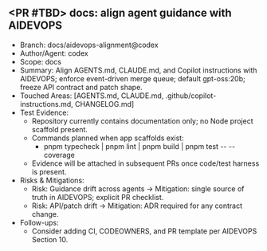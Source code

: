 ## <PR #TBD> docs: align agent guidance with AIDEVOPS
- Branch: docs/aidevops-alignment@codex
- Author/Agent: codex
- Scope: docs
- Summary: Align AGENTS.md, CLAUDE.md, and Copilot instructions with AIDEVOPS; enforce event-driven merge queue; default gpt-oss:20b; freeze API contract and patch shape.
- Touched Areas: [AGENTS.md, CLAUDE.md, .github/copilot-instructions.md, CHANGELOG.md]
- Test Evidence:
  - Repository currently contains documentation only; no Node project scaffold present.
  - Commands planned when app scaffolds exist:
    - pnpm typecheck | pnpm lint | pnpm build | pnpm test -- --coverage
  - Evidence will be attached in subsequent PRs once code/test harness is present.
- Risks & Mitigations:
  - Risk: Guidance drift across agents → Mitigation: single source of truth in AIDEVOPS; explicit PR checklist.
  - Risk: API/patch drift → Mitigation: ADR required for any contract change.
- Follow-ups:
  - Consider adding CI, CODEOWNERS, and PR template per AIDEVOPS Section 10.
